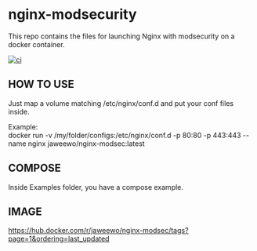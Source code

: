 # nginx-modsecurity
This repo contains the files for launching Nginx with modsecurity on a docker container.


[![ci](https://github.com/jaweewo/nginx-modsecurity/actions/workflows/main.yml/badge.svg)](https://github.com/jaweewo/nginx-modsecurity/actions/workflows/main.yml)

## HOW TO USE
Just map a volume matching /etc/nginx/conf.d and put your conf files inside.

Example:  
docker run -v /my/folder/configs:/etc/nginx/conf.d -p 80:80 -p 443:443 --name nginx jaweewo/nginx-modsec:latest

## COMPOSE
Inside Examples folder, you have a compose example.

## IMAGE
https://hub.docker.com/r/jaweewo/nginx-modsec/tags?page=1&ordering=last_updated
